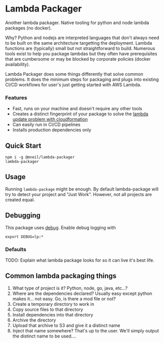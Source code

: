 # Lambda Packager

Another lambda packager. Native tooling for python and node lambda packages (no docker).

Why? Python and nodejs are interpreted languages that don't always need to be built on the same architecture targetting the deployment. Lambda functions are (typically) small but not straightforward to build. Numerous tools exist to help you package lambdas but they often have prerequisites that are cumbersome or may be blocked by corporate policies (docker availability).

Lambda Packager does some things differently that solve common problems. It does the minimum steps for packaging and plugs into existing CI/CD workflows for user's just getting started with AWS Lambda.

### Features

- Fast, runs on your machine and doesn't require any other tools
- Creates a distinct fingerprint of your package to solve the [lambda update problem with cloudformation](https://stackoverflow.com/questions/47426248/aws-lambda-code-in-s3-bucket-not-updating)
- Can easily run in CI/CD pipelines
- Installs production dependencies only

## Quick Start

```
npm i -g @mneil/lambda-packager
lambda-packager
```

## Usage

Running `lambda-package` might be enough. By default lambda-package will try to detect your project and "Just Work". However, not all projects are created equal.

## Debugging

This package uses [debug](https://www.npmjs.com/package/debug). Enable debug logging with

```
export DEBUG=lp:*
```

### Defaults

TODO: Explain what lambda package looks for so it can live it's best life.

## Common lambda packaging things

1.  What type of project is it? Python, node, go, java, etc...?
2.  Where are the dependencies declared? Usually easy except python makes it... not easy. Go, is there a mod file or not?
3.  Create a temporary directory to work in
4.  Copy source files to that directory
5.  Install dependencies into that directory
6.  Archive the directory
7.  Upload that archive to S3 and give it a distinct name
8.  Inject that name somewhere? That's up to the user. We'll simply output the distinct name to be used....
